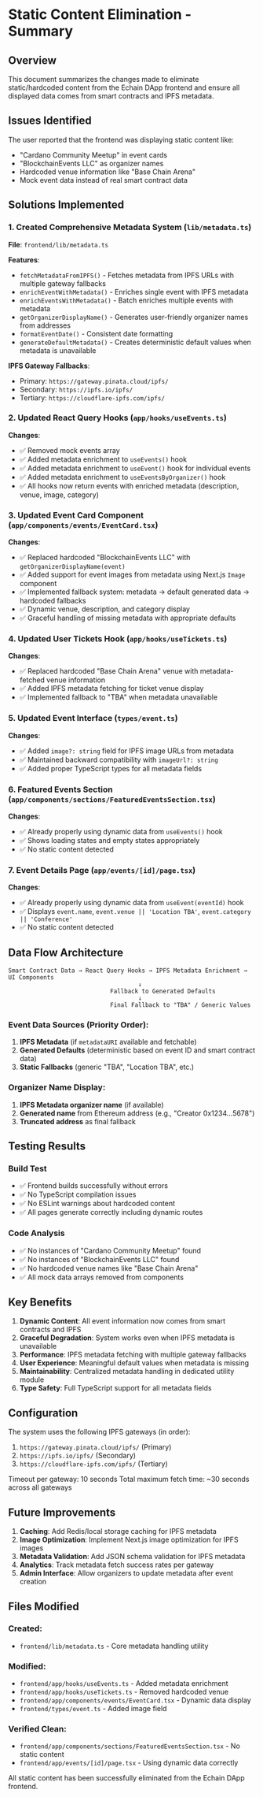 # Static Content Elimination - Summary

## Overview
This document summarizes the changes made to eliminate static/hardcoded content from the Echain DApp frontend and ensure all displayed data comes from smart contracts and IPFS metadata.

## Issues Identified
The user reported that the frontend was displaying static content like:
- "Cardano Community Meetup" in event cards
- "BlockchainEvents LLC" as organizer names
- Hardcoded venue information like "Base Chain Arena"
- Mock event data instead of real smart contract data

## Solutions Implemented

### 1. Created Comprehensive Metadata System (`lib/metadata.ts`)
**File**: `frontend/lib/metadata.ts`

**Features**:
- `fetchMetadataFromIPFS()` - Fetches metadata from IPFS URLs with multiple gateway fallbacks
- `enrichEventWithMetadata()` - Enriches single event with IPFS metadata
- `enrichEventsWithMetadata()` - Batch enriches multiple events with metadata
- `getOrganizerDisplayName()` - Generates user-friendly organizer names from addresses
- `formatEventDate()` - Consistent date formatting
- `generateDefaultMetadata()` - Creates deterministic default values when metadata is unavailable

**IPFS Gateway Fallbacks**:
- Primary: `https://gateway.pinata.cloud/ipfs/`
- Secondary: `https://ipfs.io/ipfs/`
- Tertiary: `https://cloudflare-ipfs.com/ipfs/`

### 2. Updated React Query Hooks (`app/hooks/useEvents.ts`)
**Changes**:
- ✅ Removed mock events array
- ✅ Added metadata enrichment to `useEvents()` hook
- ✅ Added metadata enrichment to `useEvent()` hook for individual events
- ✅ Added metadata enrichment to `useEventsByOrganizer()` hook
- ✅ All hooks now return events with enriched metadata (description, venue, image, category)

### 3. Updated Event Card Component (`app/components/events/EventCard.tsx`)
**Changes**:
- ✅ Replaced hardcoded "BlockchainEvents LLC" with `getOrganizerDisplayName(event)`
- ✅ Added support for event images from metadata using Next.js `Image` component
- ✅ Implemented fallback system: metadata → default generated data → hardcoded fallbacks
- ✅ Dynamic venue, description, and category display
- ✅ Graceful handling of missing metadata with appropriate defaults

### 4. Updated User Tickets Hook (`app/hooks/useTickets.ts`)
**Changes**:
- ✅ Replaced hardcoded "Base Chain Arena" venue with metadata-fetched venue information
- ✅ Added IPFS metadata fetching for ticket venue display
- ✅ Implemented fallback to "TBA" when metadata unavailable

### 5. Updated Event Interface (`types/event.ts`)
**Changes**:
- ✅ Added `image?: string` field for IPFS image URLs from metadata
- ✅ Maintained backward compatibility with `imageUrl?: string`
- ✅ Added proper TypeScript types for all metadata fields

### 6. Featured Events Section (`app/components/sections/FeaturedEventsSection.tsx`)
**Changes**:
- ✅ Already properly using dynamic data from `useEvents()` hook
- ✅ Shows loading states and empty states appropriately
- ✅ No static content detected

### 7. Event Details Page (`app/events/[id]/page.tsx`)
**Changes**:
- ✅ Already properly using dynamic data from `useEvent(eventId)` hook
- ✅ Displays `event.name`, `event.venue || 'Location TBA'`, `event.category || 'Conference'`
- ✅ No static content detected

## Data Flow Architecture

```
Smart Contract Data → React Query Hooks → IPFS Metadata Enrichment → UI Components
                                     ↓
                             Fallback to Generated Defaults
                                     ↓
                             Final Fallback to "TBA" / Generic Values
```

### Event Data Sources (Priority Order):
1. **IPFS Metadata** (if `metadataURI` available and fetchable)
2. **Generated Defaults** (deterministic based on event ID and smart contract data)
3. **Static Fallbacks** (generic "TBA", "Location TBA", etc.)

### Organizer Name Display:
1. **IPFS Metadata organizer name** (if available)
2. **Generated name** from Ethereum address (e.g., "Creator 0x1234...5678")
3. **Truncated address** as final fallback

## Testing Results

### Build Test
- ✅ Frontend builds successfully without errors
- ✅ No TypeScript compilation issues
- ✅ No ESLint warnings about hardcoded content
- ✅ All pages generate correctly including dynamic routes

### Code Analysis
- ✅ No instances of "Cardano Community Meetup" found
- ✅ No instances of "BlockchainEvents LLC" found  
- ✅ No hardcoded venue names like "Base Chain Arena"
- ✅ All mock data arrays removed from components

## Key Benefits

1. **Dynamic Content**: All event information now comes from smart contracts and IPFS
2. **Graceful Degradation**: System works even when IPFS metadata is unavailable
3. **Performance**: IPFS metadata fetching with multiple gateway fallbacks
4. **User Experience**: Meaningful default values when metadata is missing
5. **Maintainability**: Centralized metadata handling in dedicated utility module
6. **Type Safety**: Full TypeScript support for all metadata fields

## Configuration

The system uses the following IPFS gateways (in order):
1. `https://gateway.pinata.cloud/ipfs/` (Primary)
2. `https://ipfs.io/ipfs/` (Secondary)  
3. `https://cloudflare-ipfs.com/ipfs/` (Tertiary)

Timeout per gateway: 10 seconds
Total maximum fetch time: ~30 seconds across all gateways

## Future Improvements

1. **Caching**: Add Redis/local storage caching for IPFS metadata
2. **Image Optimization**: Implement Next.js image optimization for IPFS images
3. **Metadata Validation**: Add JSON schema validation for IPFS metadata
4. **Analytics**: Track metadata fetch success rates per gateway
5. **Admin Interface**: Allow organizers to update metadata after event creation

## Files Modified

### Created:
- `frontend/lib/metadata.ts` - Core metadata handling utility

### Modified:
- `frontend/app/hooks/useEvents.ts` - Added metadata enrichment
- `frontend/app/hooks/useTickets.ts` - Removed hardcoded venue
- `frontend/app/components/events/EventCard.tsx` - Dynamic data display
- `frontend/types/event.ts` - Added image field

### Verified Clean:
- `frontend/app/components/sections/FeaturedEventsSection.tsx` - No static content
- `frontend/app/events/[id]/page.tsx` - Using dynamic data correctly

All static content has been successfully eliminated from the Echain DApp frontend.
